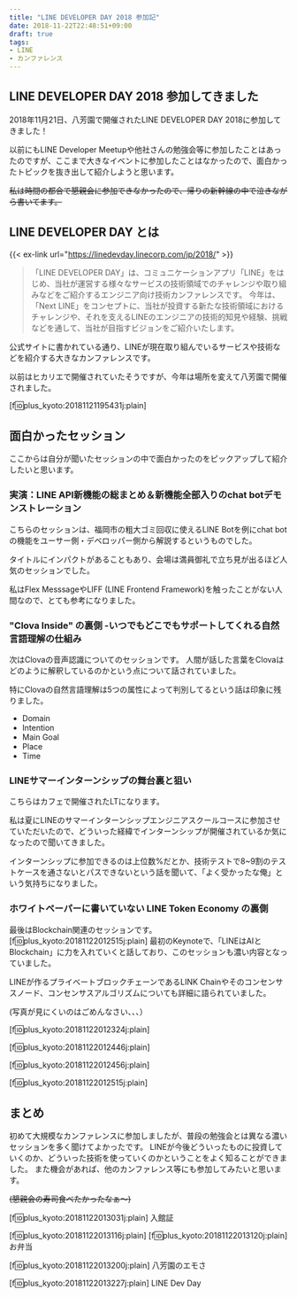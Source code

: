 ```yaml
---
title: "LINE DEVELOPER DAY 2018 参加記"
date: 2018-11-22T22:48:51+09:00
draft: true
tags:
- LINE
- カンファレンス
---
```


## LINE DEVELOPER DAY 2018 参加してきました
2018年11月21日、八芳園で開催されたLINE DEVELOPER DAY 2018に参加してきました！

以前にもLINE Developer Meetupや他社さんの勉強会等に参加したことはあったのですが、ここまで大きなイベントに参加したことはなかったので、面白かったトピックを抜き出して紹介しようと思います。

~~私は時間の都合で懇親会に参加できなかったので、帰りの新幹線の中で泣きながら書いてます。~~

<!--more-->

## LINE DEVELOPER DAY とは


{{< ex-link url="https://linedevday.linecorp.com/jp/2018/" >}}


> 「LINE DEVELOPER DAY」は、コミュニケーションアプリ「LINE」をはじめ、当社が運営する様々なサービスの技術領域でのチャレンジや取り組みなどをご紹介するエンジニア向け技術カンファレンスです。
今年は、「Next LINE」をコンセプトに、当社が投資する新たな技術領域におけるチャレンジや、それを支えるLINEのエンジニアの技術的知見や経験、挑戦などを通して、当社が目指すビジョンをご紹介いたします。

公式サイトに書かれている通り、LINEが現在取り組んでいるサービスや技術などを紹介する大きなカンファレンスです。

以前はヒカリエで開催されていたそうですが、今年は場所を変えて八芳園で開催されました。

[f:id:plus_kyoto:20181121195431j:plain]


## 面白かったセッション
ここからは自分が聞いたセッションの中で面白かったのをピックアップして紹介したいと思います。

### 実演：LINE API新機能の総まとめ＆新機能全部入りのchat botデモンストレーション
こちらのセッションは、福岡市の粗大ゴミ回収に使えるLINE Botを例にchat botの機能をユーサー側・デベロッパー側から解説するというものでした。

タイトルにインパクトがあることもあり、会場は満員御礼で立ち見が出るほど人気のセッションでした。

私はFlex MesssageやLIFF (LINE Frontend Framework)を触ったことがない人間なので、とても参考になりました。

### "Clova Inside" の裏側 -いつでもどこでもサポートしてくれる自然言語理解の仕組み

次はClovaの音声認識についてのセッションです。
人間が話した言葉をClovaはどのように解釈しているのかという点について話されていました。

特にClovaの自然言語理解は5つの属性によって判別してるという話は印象に残りました。

- Domain
- Intention
- Main Goal
- Place
- Time

### LINEサマーインターンシップの舞台裏と狙い
こちらはカフェで開催されたLTになります。

私は夏にLINEのサマーインターンシップエンジニアスクールコースに参加させていただいたので、どういった経緯でインターンシップが開催されているか気になったので聞いてきました。

インターンシップに参加できるのは上位数%だとか、技術テストで8~9割のテストケースを通さないとパスできないという話を聞いて、「よく受かったな俺」という気持ちになりました。


### ホワイトペーパーに書いていない LINE Token Economy の裏側
最後はBlockchain関連のセッションです。
[f:id:plus_kyoto:20181122012515j:plain]
最初のKeynoteで、「LINEはAIとBlockchain」に力を入れていくと話しており、このセッションも濃い内容となっていました。

LINEが作るプライベートブロックチェーンであるLINK Chainやそのコンセンサスノード、コンセンサスアルゴリズムについても詳細に語られていました。

(写真が見にくいのはごめんなさい、、、）

[f:id:plus_kyoto:20181122012324j:plain]

[f:id:plus_kyoto:20181122012446j:plain]

[f:id:plus_kyoto:20181122012456j:plain]

[f:id:plus_kyoto:20181122012515j:plain]


## まとめ
初めて大規模なカンファレンスに参加しましたが、普段の勉強会とは異なる濃いセッションを多く聞けてよかったです。
LINEが今後どういったものに投資していくのか、どういった技術を使っていくのかということをよく知ることができました。
また機会があれば、他のカンファレンス等にも参加してみたいと思います。

~~(懇親会の寿司食べたかったなぁ〜)~~

[f:id:plus_kyoto:20181122013031j:plain]
入館証

[f:id:plus_kyoto:20181122013116j:plain]
[f:id:plus_kyoto:20181122013120j:plain]
お弁当

[f:id:plus_kyoto:20181122013200j:plain]
八芳園のエモさ

[f:id:plus_kyoto:20181122013227j:plain]
LINE Dev Day



